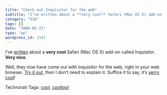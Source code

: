 ```yaml
---
title: "Check out Inquisitor for the web"
subtitle: "I’ve written about a **very cool** Safari (Mac OS X) add-on called I..."
category: "538"
tags: []
date: "2006-05-21"
type: "wp"
wordpress_id: 1541
---
```

I’ve [written](/weblogs/archives/000920.php) about a **very cool** Safari (Mac OS X) add-on called Inquisitor. **Very nice**.

Well, they now have come out with Inquisitor for the web, right in your web browser. [Try it out](http://www.inquisitorx.com/beta/), then I don’t need to explain it. Suffice it to say, it’s [verry cool](http://www.inquisitorx.com/beta/)!

Technorati Tags: [cool](http://www.technorati.com/tag/cool), [cooltool](http://www.technorati.com/tag/cooltool)